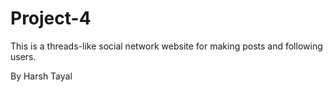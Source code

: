 # Project-4
 This is a threads-like social network website for making posts and following users.

 By Harsh Tayal
